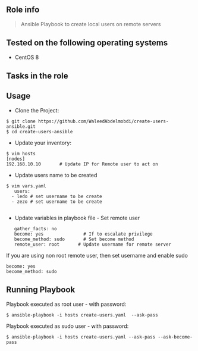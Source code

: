 ## Role info

> Ansible Playbook to create local users on remote servers


## Tested on the following operating systems

- CentOS 8

## Tasks in the role


## Usage

- Clone the Project:

```
$ git clone https://github.com/WaleedAbdelmobdi/create-users-ansible.git
$ cd create-users-ansible
```

- Update your inventory:

```
$ vim hosts
[nodes]
192.168.10.10       # Update IP for Remote user to act on
```

- Update users name to be created

```
$ vim vars.yaml
   users:
  - ledo # set username to be create
  - zezo # set username to be create
                                 
```

- Update variables in playbook file - Set remote user

```
   gather_facts: no
   become: yes               # If to escalate privilege
   become_method: sudo       # Set become method
   remote_user: root       # Update username for remote server
```

If you are using non root remote user, then set username and enable sudo

```
become: yes
become_method: sudo

```


## Running Playbook


Playbook executed as root user - with password:

```
$ ansible-playbook -i hosts create-users.yaml  --ask-pass
```

Playbook executed as sudo user - with password:

```
$ ansible-playbook -i hosts create-users.yaml --ask-pass --ask-become-pass
```

